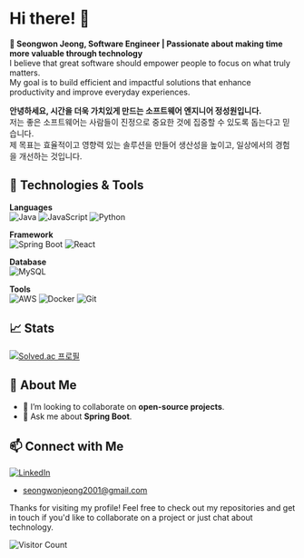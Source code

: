 # Hi there! 👋

**🚀 Seongwon Jeong, Software Engineer | Passionate about making time more valuable through technology**   
I believe that great software should empower people to focus on what truly matters.   
My goal is to build efficient and impactful solutions that enhance productivity and improve everyday experiences.         

**안녕하세요, 시간을 더욱 가치있게 만드는 소프트웨어 엔지니어 정성원입니다.**   
저는 좋은 소프트웨어는 사람들이 진정으로 중요한 것에 집중할 수 있도록 돕는다고 믿습니다.    
제 목표는 효율적이고 영향력 있는 솔루션을 만들어 생산성을 높이고, 일상에서의 경험을 개선하는 것입니다.

## 🔧 Technologies & Tools

**Languages**   
![Java](https://img.shields.io/badge/Java-ED8B00?style=flat&logo=openjdk&logoColor=white)
![JavaScript](https://img.shields.io/badge/-JavaScript-F7DF1E?style=flat&logo=javascript&logoColor=black)
![Python](https://img.shields.io/badge/python-3670A0?style=flat&logo=python&logoColor=ffdd54)

**Framework**   
![Spring Boot](https://img.shields.io/badge/-Spring%20Boot-6DB33F?style=flat&logo=spring-boot&logoColor=white)
![React](https://img.shields.io/badge/-React-61DAFB?style=flat&logo=react&logoColor=black)

**Database**   
![MySQL](https://img.shields.io/badge/-MySQL-4479A1?style=flat&logo=mysql&logoColor=white)

**Tools**   
![AWS](https://img.shields.io/badge/AWS-232F3E?style=flat&logo=amazonwebservices&logoColor=white)
![Docker](https://img.shields.io/badge/-Docker-2496ED?style=flat&logo=docker&logoColor=white)
![Git](https://img.shields.io/badge/-Git-F05032?style=flat&logo=git&logoColor=white)


<!-- 
### Studying now
# ![NestJS](https://img.shields.io/badge/nestjs-%23E0234E.svg?style=flat&logo=nestjs&logoColor=white)
-->

## 📈 Stats

<!-- ![Your GitHub stats](https://github-readme-stats.vercel.app/api?username=yourusername&show_icons=true&hide_border=true&theme=radical) -->
[![Solved.ac 프로필](http://mazassumnida.wtf/api/v2/generate_badge?boj=sinam7)](https://solved.ac/sinam7) 


## 🚀 About Me

<!-- - 🔭 I’m currently working on **microservices architecture** using Spring Boot. -->
<!-- - 🌱 I’m currently learning **Backend Web Service** using NestJS. -->
- 👯 I’m looking to collaborate on **open-source projects**.
- 💬 Ask me about **Spring Boot<!-- , Hibernate, REST APIs, and Docker-->**.

<!-- ## 📚 Latest Blog Posts -->

<!-- BLOG-POST-LIST:START -->
<!-- - [How to Create RESTful APIs with Spring Boot](https://yourblog.com/how-to-create-restful-apis-with-spring-boot) -->
<!-- - [Understanding Microservices Architecture](https://yourblog.com/understanding-microservices-architecture) -->
<!-- - [Integrating React with Spring Boot](https://yourblog.com/integrating-react-with-spring-boot) -->
<!-- BLOG-POST-LIST:END -->

## 📫 Connect with Me

[![LinkedIn](https://img.shields.io/badge/-LinkedIn-0077B5?style=flat&logo=linkedin&logoColor=white)](https://www.linkedin.com/in/seongwon-jeong-b0350830b/)
  - [seongwonjeong2001@gmail.com](mailto:seongwonjeong2001@gmail.com)

<!-- ## 💼 Professional Experience -->

<!-- ### Backend Developer at [Your Company](https://yourcompany.com) -->
<!-- *March 2020 - Present* -->

<!-- - Developed and maintained scalable backend services using Spring Boot. -->
<!-- - Implemented RESTful APIs for various microservices. -->
<!-- - Worked with Hibernate for efficient database interaction. -->
<!-- - Used Docker and Kubernetes for containerization and orchestration of applications. -->
<!-- - Collaborated with frontend developers to integrate REST APIs with React.js. -->

<!-- ## 📜 Certifications -->

<!-- - **Spring Professional Certification** - Pivotal -->
<!-- - **Oracle Certified Professional, Java SE 11 Developer** - Oracle -->

Thanks for visiting my profile! Feel free to check out my repositories and get in touch if you'd like to collaborate on a project or just chat about technology.

![Visitor Count](https://komarev.com/ghpvc/?username=yourusername&color=brightgreen)

<!---
sinam7/sinam7 is a ✨ special ✨ repository because its `README.md` (this file) appears on your GitHub profile.
You can click the Preview link to take a look at your changes.
--->
